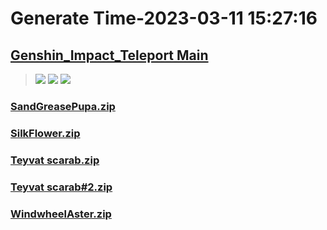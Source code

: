 # Generate Time-2023-03-11 15:27:16

## [Genshin_Impact_Teleport Main](https://github.com/Sam5440/Genshin_Impact_Teleport)

>![](https://komarev.com/ghpvc/?username=done439)
>![](https://komarev.com/ghpvc/?username=done438)
>![](https://komarev.com/ghpvc/?username=done437)

### [SandGreasePupa.zip](https://raw.githubusercontent.com/Sam5440/Genshin_Impact_Teleport/download/ManualCollectPoint/LocalSpecialties/SandGreasePupa.zip)

### [SilkFlower.zip](https://raw.githubusercontent.com/Sam5440/Genshin_Impact_Teleport/download/ManualCollectPoint/LocalSpecialties/SilkFlower.zip)

### [Teyvat scarab.zip](https://raw.githubusercontent.com/Sam5440/Genshin_Impact_Teleport/download/ManualCollectPoint/LocalSpecialties/Teyvat%20scarab.zip)

### [Teyvat scarab#2.zip](https://raw.githubusercontent.com/Sam5440/Genshin_Impact_Teleport/download/ManualCollectPoint/LocalSpecialties/Teyvat%20scarab%232.zip)

### [WindwheelAster.zip](https://raw.githubusercontent.com/Sam5440/Genshin_Impact_Teleport/download/ManualCollectPoint/LocalSpecialties/WindwheelAster.zip)

